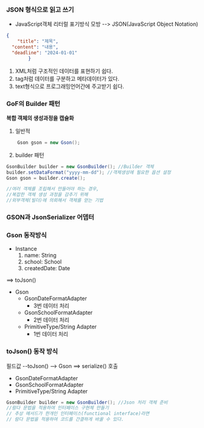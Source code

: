### JSON 형식으로 읽고 쓰기
- JavaScript객체 리터럴 표기방식 모방 --> JSON(JavaScript Object Notation)
```json
{
    "title": "제목",
  "content": "내용",
  "deadline": "2024-01-01"
        }
```
1. XML처럼 구조적인 데이터를 표현하기 쉽다.
2. tag처럼 데이터를 구분하고 메타데이터가 있다.
3. text형식으로 프로그래밍언어간에 주고받기 쉽다.

### GoF의 Builder 패턴
**복합 객체의 생성과정을 캡슐화**

1. 일반적
```java
    Gson gson = new Gson();
```

2. builder 패턴
```java
GsonBuilder builder = new GsonBuilder(); //Builder 객체
builder.setDataFormat("yyyy-mm-dd"); //객체생성에 필요한 옵션 설정
Gson gson = builder.create();

//여러 객체를 조립해서 만들어야 하는 경우,
//복잡한 객체 생성 과정을 감추기 위해
//외부객체(빌더)에 의뢰해서 객체를 얻는 기법
```

### GSON과 JsonSerializer 어뎁터

### Gson 동작방식
- Instance
  1. name: String
  2. school: School
  3. createdDate: Date

==> toJson()

- Gson
  - GsonDateFormatAdapter
    - 3번 데이터 처리
  - GsonSchoolFormatAdapter
    - 2번 데이터 처리
  - PrimitiveType/String Adapter
    - 1번 데이터 처리


### toJson() 동작 방식
필드값 --toJson() --> Gson
==> serialize() 호출
- GsonDateFormatAdapter
- GsonSchoolFormatAdapter
- PrimitiveType/String Adapter

```java
GsonBuilder builder = new GsonBuilder(); //Json 처리 객체 준비
//람다 문법을 적용하여 인터페이스 구현체 만들기
// 추상 메서드가 한개인 인터페이스(functional interface)라면
// 람다 문법을 적용하여 코드를 간결하게 바꿀 수 있다.


```